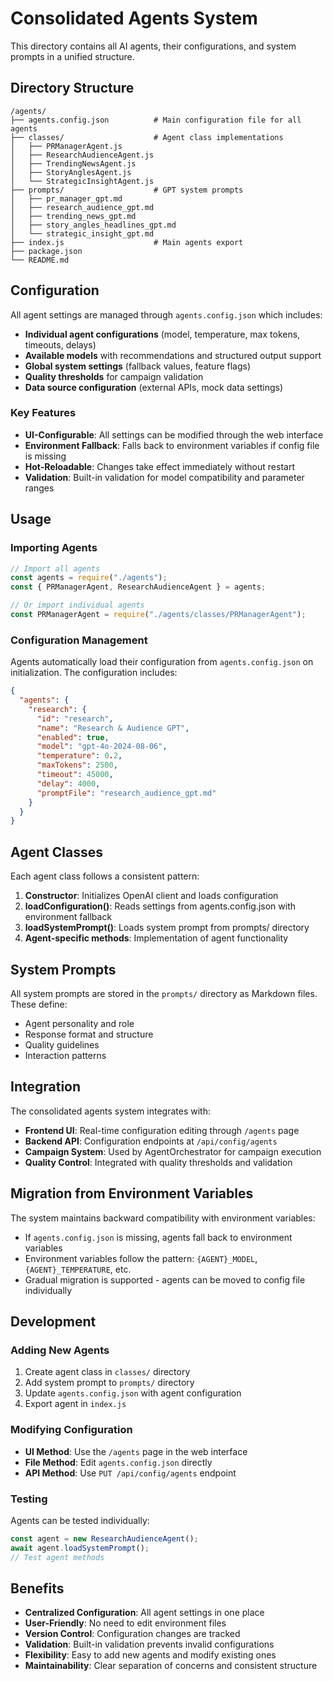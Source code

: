 # Consolidated Agents System

This directory contains all AI agents, their configurations, and system prompts in a unified structure.

## Directory Structure

```
/agents/
├── agents.config.json          # Main configuration file for all agents
├── classes/                    # Agent class implementations
│   ├── PRManagerAgent.js
│   ├── ResearchAudienceAgent.js
│   ├── TrendingNewsAgent.js
│   ├── StoryAnglesAgent.js
│   └── StrategicInsightAgent.js
├── prompts/                    # GPT system prompts
│   ├── pr_manager_gpt.md
│   ├── research_audience_gpt.md
│   ├── trending_news_gpt.md
│   ├── story_angles_headlines_gpt.md
│   └── strategic_insight_gpt.md
├── index.js                    # Main agents export
├── package.json
└── README.md
```

## Configuration

All agent settings are managed through `agents.config.json` which includes:

- **Individual agent configurations** (model, temperature, max tokens, timeouts, delays)
- **Available models** with recommendations and structured output support
- **Global system settings** (fallback values, feature flags)
- **Quality thresholds** for campaign validation
- **Data source configuration** (external APIs, mock data settings)

### Key Features

- **UI-Configurable**: All settings can be modified through the web interface
- **Environment Fallback**: Falls back to environment variables if config file is missing
- **Hot-Reloadable**: Changes take effect immediately without restart
- **Validation**: Built-in validation for model compatibility and parameter ranges

## Usage

### Importing Agents

```javascript
// Import all agents
const agents = require("./agents");
const { PRManagerAgent, ResearchAudienceAgent } = agents;

// Or import individual agents
const PRManagerAgent = require("./agents/classes/PRManagerAgent");
```

### Configuration Management

Agents automatically load their configuration from `agents.config.json` on initialization. The configuration includes:

```json
{
  "agents": {
    "research": {
      "id": "research",
      "name": "Research & Audience GPT",
      "enabled": true,
      "model": "gpt-4o-2024-08-06",
      "temperature": 0.2,
      "maxTokens": 2500,
      "timeout": 45000,
      "delay": 4000,
      "promptFile": "research_audience_gpt.md"
    }
  }
}
```

## Agent Classes

Each agent class follows a consistent pattern:

1. **Constructor**: Initializes OpenAI client and loads configuration
2. **loadConfiguration()**: Reads settings from agents.config.json with environment fallback
3. **loadSystemPrompt()**: Loads system prompt from prompts/ directory
4. **Agent-specific methods**: Implementation of agent functionality

## System Prompts

All system prompts are stored in the `prompts/` directory as Markdown files. These define:

- Agent personality and role
- Response format and structure
- Quality guidelines
- Interaction patterns

## Integration

The consolidated agents system integrates with:

- **Frontend UI**: Real-time configuration editing through `/agents` page
- **Backend API**: Configuration endpoints at `/api/config/agents`
- **Campaign System**: Used by AgentOrchestrator for campaign execution
- **Quality Control**: Integrated with quality thresholds and validation

## Migration from Environment Variables

The system maintains backward compatibility with environment variables:

- If `agents.config.json` is missing, agents fall back to environment variables
- Environment variables follow the pattern: `{AGENT}_MODEL`, `{AGENT}_TEMPERATURE`, etc.
- Gradual migration is supported - agents can be moved to config file individually

## Development

### Adding New Agents

1. Create agent class in `classes/` directory
2. Add system prompt to `prompts/` directory
3. Update `agents.config.json` with agent configuration
4. Export agent in `index.js`

### Modifying Configuration

- **UI Method**: Use the `/agents` page in the web interface
- **File Method**: Edit `agents.config.json` directly
- **API Method**: Use `PUT /api/config/agents` endpoint

### Testing

Agents can be tested individually:

```javascript
const agent = new ResearchAudienceAgent();
await agent.loadSystemPrompt();
// Test agent methods
```

## Benefits

- **Centralized Configuration**: All agent settings in one place
- **User-Friendly**: No need to edit environment files
- **Version Control**: Configuration changes are tracked
- **Validation**: Built-in validation prevents invalid configurations
- **Flexibility**: Easy to add new agents and modify existing ones
- **Maintainability**: Clear separation of concerns and consistent structure
